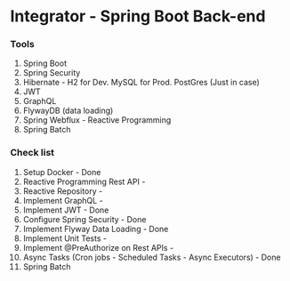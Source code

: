 # Integrator - Spring Boot Back-end

### Tools

1. Spring Boot 
2. Spring Security
3. Hibernate - H2 for Dev. MySQL for Prod. PostGres (Just in case)
4. JWT
5. GraphQL
6. FlywayDB (data loading)
7. Spring Webflux - Reactive Programming
8. Spring Batch

### Check list

1. Setup Docker - Done
2. Reactive Programming Rest API - 
3. Reactive Repository - 
4. Implement GraphQL - 
5. Implement JWT - Done
6. Configure Spring Security - Done
7. Implement Flyway Data Loading - Done
8. Implement Unit Tests - 
9. Implement @PreAuthorize on Rest APIs - 
10. Async Tasks (Cron jobs - Scheduled Tasks - Async Executors) - Done
11. Spring Batch